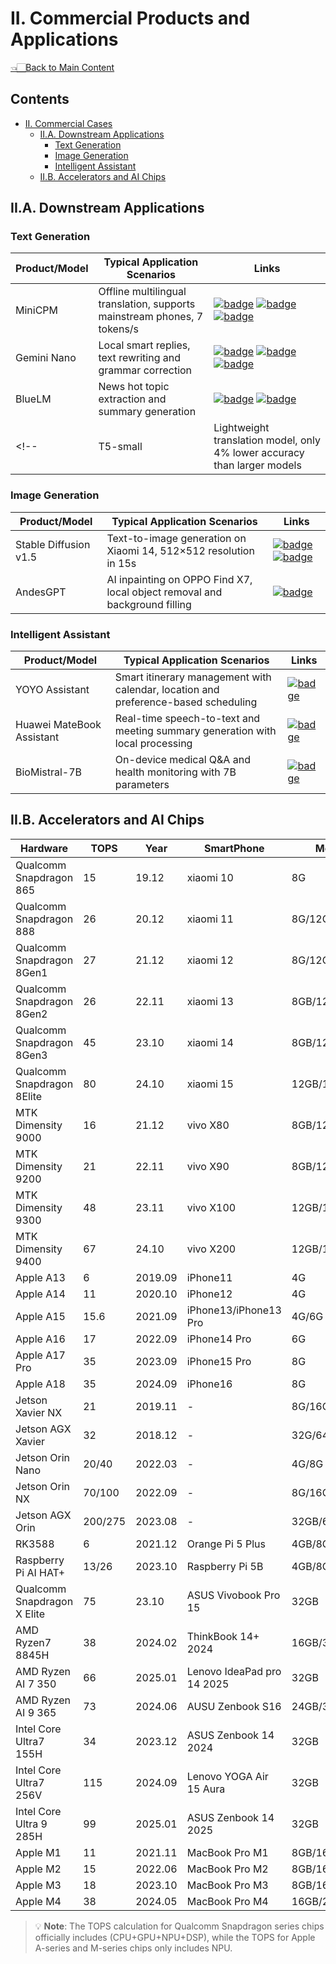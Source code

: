 # II. Commercial Products and Applications

<p align="left">
<a href="../README.md#table-of-contents">👈🏻Back to Main Content</a>
</p>

## Contents

- [II. Commercial Cases](#ii-commercial-products-and-cases)
  - [II.A. Downstream Applications](#iia-applications-and-ai-agents)
    - [Text Generation](#text-generation)
    - [Image Generation](#image-generation) 
    - [Intelligent Assistant](#intelligent-assistant)
  - [II.B. Accelerators and AI Chips](#iib-accelerators-and-ai-chips)


## II.A. Downstream Applications

### Text Generation

| Product/Model | Typical Application Scenarios | Links |
|-|-|-|
| MiniCPM | Offline multilingual translation, supports mainstream phones, 7 tokens/s | <a href="https://arxiv.org/abs/2403.09611" target="_blank"> <img src="https://img.shields.io/badge/arxiv-24.03-b31b1b" alt="badge"/></a> <a href="https://github.com/OpenBMB/MiniCPM" target="_blank"> <img src="https://img.shields.io/badge/git-minicpm-6BACF8" alt="badge"/></a> <a href="https://openbmb.cn/community/minicpm" target="_blank"> <img src="https://img.shields.io/badge/official-minicpm-A9EA7A" alt="badge"/></a> |
| Gemini Nano | Local smart replies, text rewriting and grammar correction | <a href="https://arxiv.org/abs/2312.11805" target="_blank"> <img src="https://img.shields.io/badge/arxiv-23.12-b31b1b" alt="badge"/></a> <a href="https://deepmind.google/technologies/gemini/" target="_blank"> <img src="https://img.shields.io/badge/official-gemini-A9EA7A" alt="badge"/></a> <a href="https://blog.google/technology/ai/google-gemini-ai/" target="_blank"> <img src="https://img.shields.io/badge/blog-gemini-A9EA7A" alt="badge"/></a> |
| BlueLM | News hot topic extraction and summary generation | <a href="https://github.com/vivo-ai-lab/BlueLM" target="_blank"> <img src="https://img.shields.io/badge/git-bluelm-6BACF8" alt="badge"/></a> <a href="https://www.vivo.com/" target="_blank"> <img src="https://img.shields.io/badge/official-vivo-A9EA7A" alt="badge"/></a> |
<!-- | T5-small | Lightweight translation model, only 4% lower accuracy than larger models | <a href="https://arxiv.org/abs/2310.08744" target="_blank"> <img src="https://img.shields.io/badge/arxiv-23.10-b31b1b" alt="badge"/></a> <a href="https://github.com/google-research/text-to-text-transfer-transformer" target="_blank"> <img src="https://img.shields.io/badge/git-t5-6BACF8" alt="badge"/></a> <a href="https://huggingface.co/t5-small" target="_blank"> <img src="https://img.shields.io/badge/hf-t5_small-F8D44E" alt="badge"/></a> | -->


### Image Generation

| Product/Model | Typical Application Scenarios | Links |
|-|-|-|
| Stable Diffusion v1.5 | Text-to-image generation on Xiaomi 14, 512×512 resolution in 15s | <a href="https://arxiv.org/abs/2112.10752" target="_blank"> <img src="https://img.shields.io/badge/arxiv-21.12-b31b1b" alt="badge"/></a> <a href="https://github.com/CompVis/stable-diffusion" target="_blank"> <img src="https://img.shields.io/badge/git-stable_diffusion-6BACF8" alt="badge"/></a> |
| AndesGPT | AI inpainting on OPPO Find X7, local object removal and background filling | <a href="https://www.oppo.com/en/discover/technology/oppo-ai/" target="_blank"> <img src="https://img.shields.io/badge/official-oppo-A9EA7A" alt="badge"/></a> |


### Intelligent Assistant


| Product/Model | Typical Application Scenarios | Links |
|-|-|-|
| YOYO Assistant | Smart itinerary management with calendar, location and preference-based scheduling | <a href="https://www.honor.com/cn/support/content/zh-cn15869976/" target="_blank"> <img src="https://img.shields.io/badge/official-honor-A9EA7A" alt="badge"/></a> |
| Huawei MateBook Assistant | Real-time speech-to-text and meeting summary generation with local processing | <a href="https://consumer.huawei.com/cn/support/content/zh-cn16005880/" target="_blank"> <img src="https://img.shields.io/badge/official-huawei-A9EA7A" alt="badge"/></a> |
| BioMistral-7B | On-device medical Q&A and health monitoring with 7B parameters | <a href="https://arxiv.org/abs/2401.05833" target="_blank"> <img src="https://img.shields.io/badge/arxiv-24.01-b31b1b" alt="badge"/></a> |



## II.B. Accelerators and AI Chips


Hardware | TOPS | Year | SmartPhone | Memory
-|-|-|-|-
Qualcomm Snapdragon 865 | 15 | 19.12 | xiaomi 10 | 8G
Qualcomm Snapdragon 888 | 26 | 20.12 | xiaomi 11 | 8G/12G
Qualcomm Snapdragon 8Gen1 | 27 | 21.12 | xiaomi 12 | 8G/12G
Qualcomm Snapdragon 8Gen2 | 26 | 22.11 | xiaomi 13 | 8GB/12GB
Qualcomm Snapdragon 8Gen3 | 45 | 23.10 | xiaomi 14 | 8GB/12GB/16GB
Qualcomm Snapdragon 8Elite | 80 | 24.10 | xiaomi 15 | 12GB/16GB
MTK Dimensity 9000 | 16 | 21.12 | vivo X80 | 8GB/12GB
MTK Dimensity 9200 | 21 | 22.11 | vivo X90 | 8GB/12GB
MTK Dimensity 9300 | 48 | 23.11 | vivo X100 | 12GB/16GB
MTK Dimensity 9400 | 67 | 24.10 | vivo X200 | 12GB/16GB
Apple A13 | 6 | 2019.09 | iPhone11 | 4G
Apple A14 | 11 | 2020.10 | iPhone12 | 4G
Apple A15 | 15.6 | 2021.09 | iPhone13/iPhone13 Pro | 4G/6G
Apple A16 | 17 | 2022.09 | iPhone14 Pro | 6G
Apple A17 Pro | 35 | 2023.09 | iPhone15 Pro | 8G
Apple A18 | 35 | 2024.09 | iPhone16 | 8G
Jetson Xavier NX | 21 | 2019.11 | - | 8G/16G
Jetson AGX Xavier | 32 | 2018.12 | - | 32G/64G
Jetson Orin Nano | 20/40 | 2022.03 | - | 4G/8G
Jetson Orin NX | 70/100 | 2022.09 | - | 8G/16G
Jetson AGX Orin | 200/275 | 2023.08 | - | 32GB/64GB
RK3588 | 6 | 2021.12 | Orange Pi 5 Plus | 4GB/8GB/16GB
Raspberry Pi AI HAT+ | 13/26 | 2023.10 | Raspberry Pi 5B | 4GB/8GB
Qualcomm Snapdragon X Elite | 75 | 23.10 | ASUS Vivobook Pro 15 | 32GB
AMD Ryzen7 8845H | 38 | 2024.02 | ThinkBook 14+ 2024 | 16GB/32GB
AMD Ryzen AI 7 350 | 66 | 2025.01 | Lenovo IdeaPad pro 14 2025 | 32GB
AMD Ryzen AI 9 365 | 73 | 2024.06 | AUSU Zenbook S16 | 24GB/32GB
Intel Core Ultra7 155H | 34 | 2023.12 | ASUS Zenbook 14 2024 | 32GB
Intel Core Ultra7 256V | 115 | 2024.09 | Lenovo YOGA Air 15 Aura | 32GB
Intel Core Ultra 9 285H | 99 | 2025.01 | ASUS Zenbook 14 2025 | 32GB
Apple M1 | 11 | 2021.11 | MacBook Pro M1 | 8GB/16GB
Apple M2 | 15 | 2022.06 | MacBook Pro M2 | 8GB/16GB/24GB
Apple M3 | 18 | 2023.10 | MacBook Pro M3 | 8GB/16GB/24GB
Apple M4 | 38 | 2024.05 | MacBook Pro M4 | 16GB/24GB/32GB


> 💡 **Note**: The TOPS calculation for Qualcomm Snapdragon series chips officially includes (CPU+GPU+NPU+DSP), while the TOPS for Apple A-series and M-series chips only includes NPU.


